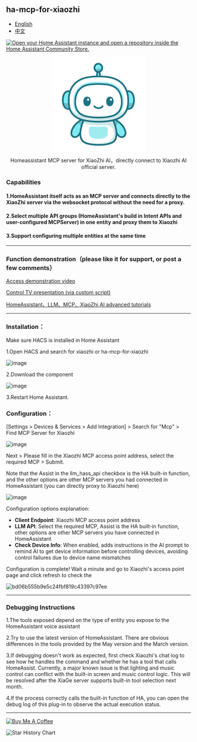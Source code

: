 ## ha-mcp-for-xiaozhi
- [English](README.en.md)
- [中文](README.md)


[![Open your Home Assistant instance and open a repository inside the Home Assistant Community Store.](https://my.home-assistant.io/badges/hacs_repository.svg)](https://my.home-assistant.io/redirect/hacs_repository/?owner=c1pher-cn&repository=ha-mcp-for-xiaozhi&category=integration)

<p align="center">
  <img src="https://raw.githubusercontent.com/c1pher-cn/brands/refs/heads/master/custom_integrations/ws_mcp_server/icon.png" alt="Alt Text" align="center">
</p>  

<p align="center"> 
Homeassistant MCP server for XiaoZhi AI，directly connect to Xiaozhi AI official server.
</p>



### Capabilities
#### 1.HomeAssistant itself acts as an MCP server and connects directly to the XiaoZhi server via the websocket protocol without the need for a proxy.
#### 2.Select multiple API groups (HomeAssistant's build in Intent APIs and user-configured MCPServer) in one entity and proxy them to Xiaozhi
#### 3.Support configuring multiple entities at the same time

---
### Function demonstration（please like it for support, or post a few comments）

<a href="https://www.bilibili.com/video/BV1XdjJzeEwe" > Access demonstration video </a>

<a href="https://www.bilibili.com/video/BV18DM8zuEYV" > Control TV presentation (via custom script)</a>

<a href="https://www.bilibili.com/video/BV1SruXzqEW5" > HomeAssistant、LLM、MCP、XiaoZhi AI advanced tutorials </a>

---
 
### Installation：

Make sure HACS is installed in Home Assistant

1.Open HACS and search for xiaozhi or ha-mcp-for-xiaozhi

<img width="2316" height="238" alt="image" src="https://github.com/user-attachments/assets/fa49ee7c-b503-49fa-ad63-512499fa3885" />


2.Download the component

<img width="748" height="580" alt="image" src="https://github.com/user-attachments/assets/1ee75d6f-e1b0-4073-a2c7-ee0d72d002ca" />


3.Restart Home Assistant.


### Configuration：

[Settings > Devices & Services > Add Integration] > Search for "Mcp" > Find MCP Server for Xiaozhi

<img width="888" height="478" alt="image" src="https://github.com/user-attachments/assets/07a70fe1-8c6e-4679-84df-1ea05114b271" />



Next > Please fill in the Xiaozhi MCP access point address, select the required MCP > Submit. 

Note that the Assist in the llm_hass_api checkbox is the HA built-in function, 
and the other options are other MCP servers you had connected in HomeAssistant (you can directly proxy to Xiaozhi here)

<img width="774" height="632" alt="image" src="https://github.com/user-attachments/assets/38e98fde-8a6c-4434-932c-840c25dc6e28" />

Configuration options explanation:
- **Client Endpoint**: Xiaozhi MCP access point address
- **LLM API**: Select the required MCP, Assist is the HA built-in function, other options are other MCP servers you have connected in HomeAssistant
- **Check Device Info**: When enabled, adds instructions in the AI prompt to remind AI to get device information before controlling devices, avoiding control failures due to device name mismatches

Configuration is complete! Wait a minute and go to Xiaozhi's access point page and click refresh to check the

![bd06b555b9e5c24fbf819c43397c97ee](https://github.com/user-attachments/assets/ace79a44-6197-4e94-8c49-ab9048ed4502)



---

### Debugging Instructions

 1.The tools exposed depend on the type of entity you expose to the HomeAssistant voice assistant
   
 2.Try to use the latest version of HomeAssistant. There are obvious differences in the tools provided by the May version and the March version.

 3.If debugging doesn't work as expected, first check Xiaozhi's chat log to see how he handles the command and whether he has a tool that calls HomeAssist. Currently, a major known issue is that lighting and music control can conflict with the built-in screen and music control logic. This will be resolved after the XiaGe server supports built-in tool selection next month.
 
 4.If the process correctly calls the built-in function of HA, you can open the debug log of this plug-in to observe the actual execution status.
 
---
<a href="https://buymeacoffee.com/c1pher_cn" target="_blank" rel="noreferrer noopener">
  <img src="https://cdn.buymeacoffee.com/buttons/v2/default-yellow.png" alt="Buy Me A Coffee">
</a>

<a href="https://star-history.com/#c1pher-cn/ha-mcp-for-xiaozhi&Date"></a>

 <picture>
   <source media="(prefers-color-scheme: dark)" srcset="https://api.star-history.com/svg?repos=c1pher-cn/ha-mcp-for-xiaozhi&type=Date&theme=dark" />
   <source media="(prefers-color-scheme: light)" srcset="https://api.star-history.com/svg?repos=c1pher-cn/ha-mcp-for-xiaozhi&type=Date" />
   <img alt="Star History Chart" src="https://api.star-history.com/svg?repos=c1pher-cn/ha-mcp-for-xiaozhi&type=Date" />
 </picture>
</a>


 
 

